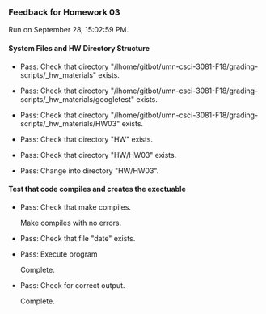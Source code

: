 ### Feedback for Homework 03

Run on September 28, 15:02:59 PM.


#### System Files and HW Directory Structure

+ Pass: Check that directory "/lhome/gitbot/umn-csci-3081-F18/grading-scripts/_hw_materials" exists.

+ Pass: Check that directory "/lhome/gitbot/umn-csci-3081-F18/grading-scripts/_hw_materials/googletest" exists.

+ Pass: Check that directory "/lhome/gitbot/umn-csci-3081-F18/grading-scripts/_hw_materials/HW03" exists.

+ Pass: Check that directory "HW" exists.

+ Pass: Check that directory "HW/HW03" exists.

+ Pass: Change into directory "HW/HW03".


#### Test that code compiles and creates the exectuable

+ Pass: Check that make compiles.

    Make compiles with no errors.



+ Pass: Check that file "date" exists.

+ Pass: Execute program

    Complete.



+ Pass: Check for correct output.

    Complete.




